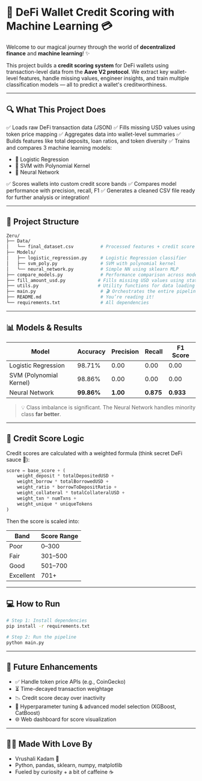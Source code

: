 # 🦄 DeFi Wallet Credit Scoring with Machine Learning 💳

Welcome to our magical journey through the world of **decentralized finance** and **machine learning**! ✨

This project builds a **credit scoring system** for DeFi wallets using transaction-level data from the **Aave V2 protocol**. We extract key wallet-level features, handle missing values, engineer insights, and train multiple classification models — all to predict a wallet's creditworthiness.

---

## 🔍 What This Project Does

✅ Loads raw DeFi transaction data (JSON)
✅ Fills missing USD values using token price mapping
✅ Aggregates data into wallet-level summaries
✅ Builds features like total deposits, loan ratios, and token diversity
✅ Trains and compares 3 machine learning models:

* 🎯 Logistic Regression
* 🎩 SVM with Polynomial Kernel
* 🧠 Neural Network

✅ Scores wallets into custom credit score bands
✅ Compares model performance with precision, recall, F1
✅ Generates a cleaned CSV file ready for further analysis or integration!

---

## 📁 Project Structure

```bash
Zeru/
├── Data/
│   └── final_dataset.csv          # Processed features + credit score
├── Models/
│   ├── logistic_regression.py     # Logistic Regression classifier
│   ├── svm_poly.py                # SVM with polynomial kernel
│   └── neural_network.py          # Simple NN using sklearn MLP
├── compare_models.py              # Performance comparison across models
├── fill_amount_usd.py            # Fills missing USD values using static prices
├── utils.py                      # Utility functions for data loading & scoring
├── main.py                        # 🎬 Orchestrates the entire pipeline
├── README.md                      # You’re reading it!
└── requirements.txt               # All dependencies
```

---

## 📊 Models & Results

| Model                   | Accuracy   | Precision | Recall    | F1 Score  |
| ----------------------- | ---------- | --------- | --------- | --------- |
| Logistic Regression     | 98.71%     | 0.00      | 0.00      | 0.00      |
| SVM (Polynomial Kernel) | 98.86%     | 0.00      | 0.00      | 0.00      |
| Neural Network          | **99.86%** | **1.00**  | **0.875** | **0.933** |

> 💡 Class imbalance is significant. The Neural Network handles minority class **far better**.

---

## 🧠 Credit Score Logic

Credit scores are calculated with a weighted formula (think secret DeFi sauce 🥫):

```python
score = base_score + (
    weight_deposit * totalDepositedUSD +
    weight_borrow * totalBorrowedUSD +
    weight_ratio * borrowToDepositRatio +
    weight_collateral * totalCollateralUSD +
    weight_txn * numTxns +
    weight_unique * uniqueTokens
)
```

Then the score is scaled into:

| Band      | Score Range |
| --------- | ----------- |
| Poor      | 0–300       |
| Fair      | 301–500     |
| Good      | 501–700     |
| Excellent | 701+        |

---

## 💻 How to Run

```bash
# Step 1: Install dependencies
pip install -r requirements.txt

# Step 2: Run the pipeline
python main.py
```

---

## 🔮 Future Enhancements

* ✅ Handle token price APIs (e.g., CoinGecko)
* ⏳ Time-decayed transaction weightage
* 📉 Credit score decay over inactivity
* 🧠 Hyperparameter tuning & advanced model selection (XGBoost, CatBoost)
* 🌐 Web dashboard for score visualization

---

## 👩‍💻 Made With Love By

* Vrushali Kadam 💙
* Python, pandas, sklearn, numpy, matplotlib
* Fueled by curiosity + a bit of caffeine ☕️

